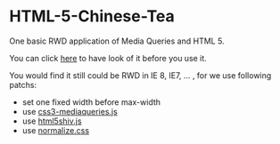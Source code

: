 HTML-5-Chinese-Tea
==================

One basic RWD application of Media Queries and HTML 5. 

You can click <a target="_blank" href="http://demo.ebizdesigner.com/2013ct">here</a> to have look of it before you use it.

You would find it still could be RWD in IE 8, IE7, ... , for we use following patchs:
- set one fixed width before max-width
- use <a target="_blank" href="http://code.google.com/p/css3-mediaqueries-js/"> css3-mediaqueries.js </a>
- use <a target="_blank" href="https://code.google.com/p/html5shiv/"> html5shiv.js </a>
- use <a target="_blank" href="https://github.com/necolas/normalize.css/"> normalize.css </a>
